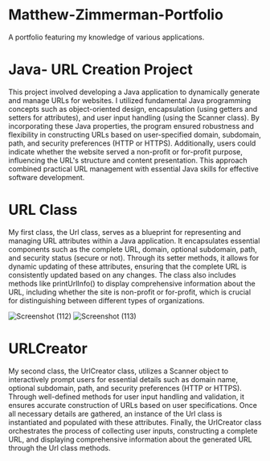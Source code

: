 # Matthew-Zimmerman-Portfolio
A portfolio featuring my knowledge of various applications. 

# Java- URL Creation Project 

This project involved developing a Java application to dynamically generate and manage URLs for websites. I utilized fundamental Java programming concepts such as object-oriented design, encapsulation (using getters and setters for attributes), and user input handling (using the Scanner class). By incorporating these Java properties, the program ensured robustness and flexibility in constructing URLs based on user-specified domain, subdomain, path, and security preferences (HTTP or HTTPS). Additionally, users could indicate whether the website served a non-profit or for-profit purpose, influencing the URL's structure and content presentation. This approach combined practical URL management with essential Java skills for effective software development.

# URL Class

My first class, the Url class, serves as a blueprint for representing and managing URL attributes within a Java application. It encapsulates essential components such as the complete URL, domain, optional subdomain, path, and security status (secure or not). Through its setter methods, it allows for dynamic updating of these attributes, ensuring that the complete URL is consistently updated based on any changes. The class also includes methods like printUrlInfo() to display comprehensive information about the URL, including whether the site is non-profit or for-profit, which is crucial for distinguishing between different types of organizations. 

![Screenshot (112)](https://github.com/user-attachments/assets/175b77c1-20b7-4618-b0ee-b2b87a7cd209)
![Screenshot (113)](https://github.com/user-attachments/assets/7fbc297f-5c3f-4fe5-9c40-bf09133cb8f3)

# URLCreator

My second class, the UrlCreator class, utilizes a Scanner object to interactively prompt users for essential details such as domain name, optional subdomain, path, and security preferences (HTTP or HTTPS). Through well-defined methods for user input handling and validation, it ensures accurate construction of URLs based on user specifications. Once all necessary details are gathered, an instance of the Url class is instantiated and populated with these attributes. Finally, the UrlCreator class orchestrates the process of collecting user inputs, constructing a complete URL, and displaying comprehensive information about the generated URL through the Url class methods.
